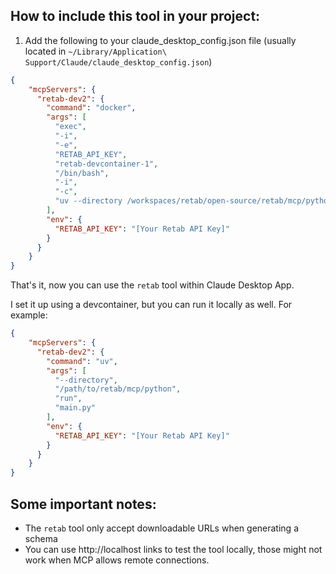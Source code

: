 ## How to include this tool in your project:


1. Add the following to your claude_desktop_config.json file (usually located in `~/Library/Application\ Support/Claude/claude_desktop_config.json`)

```json
{
    "mcpServers": {
      "retab-dev2": {
        "command": "docker",
        "args": [
          "exec",
          "-i",
          "-e",
          "RETAB_API_KEY",
          "retab-devcontainer-1",
          "/bin/bash",
          "-i",
          "-c",
          "uv --directory /workspaces/retab/open-source/retab/mcp/python run main.py"
        ],
        "env": {
          "RETAB_API_KEY": "[Your Retab API Key]"
        }
      }
    }
}
```

That's it, now you can use the `retab` tool within Claude Desktop App.

I set it up using a devcontainer, but you can run it locally as well. For example:

```json
{
    "mcpServers": {
      "retab-dev2": {
        "command": "uv",
        "args": [
          "--directory",
          "/path/to/retab/mcp/python",
          "run",
          "main.py"
        ],
        "env": {
          "RETAB_API_KEY": "[Your Retab API Key]"
        }
      }
    }
}
```



## Some important notes:

- The `retab` tool only accept downloadable URLs when generating a schema
- You can use http://localhost links to test the tool locally, those might not work when MCP allows remote connections.





